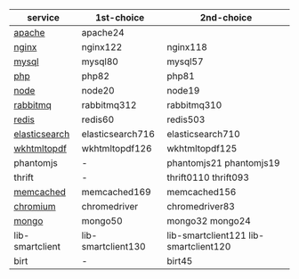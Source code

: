 | service | 1st\-choice | 2nd\-choice |
|---------|-------------|-------------|
| [apache](https://packages.debian.org/search?suite=all&section=all&arch=any&searchon=names&keywords=apache2) | apache24 | |
| [nginx](https://packages.debian.org/search?keywords=nginx&searchon=names&suite=all&section=all) | nginx122 | nginx118 |
| [mysql](https://en.wikipedia.org/wiki/MySQL#Release_history) | mysql80 | mysql57 |
| [php](https://www.php.net/supported-versions.php) | php82 | php81 |
| [node](https://nodejs.org/en/download/releases) | node20 | node19 |
| [rabbitmq](https://packages.debian.org/search?suite=all&section=all&arch=any&searchon=names&keywords=rabbitmq-server) | rabbitmq312 | rabbitmq310 |
| [redis](https://packages.debian.org/search?suite=all&section=all&arch=any&searchon=names&keywords=redis) | redis60 | redis503 |
| [elasticsearch](https://www.elastic.co/support/eol) | elasticsearch716 | elasticsearch710 |
| [wkhtmltopdf](https://packages.debian.org/search?suite=all&section=all&arch=any&searchon=names&keywords=wkhtmltopdf) | wkhtmltopdf126 | wkhtmltopdf125 | wkhtmltopdf126\-broken wkhtmltopdf125\-broken | wkhtmltopdf wkhtmltopdf\-broken |
| phantomjs | - | phantomjs21 phantomjs19 |
| thrift | - | thrift0110 thrift093 |
| [memcached](https://packages.debian.org/search?suite=all&section=all&arch=any&searchon=names&keywords=memcached) | memcached169 | memcached156 |
| [chromium](https://packages.debian.org/search?suite=all&section=all&arch=any&searchon=names&keywords=chromium-driver) | chromedriver | chromedriver83 | - | chromedriver73 |
| [mongo](https://www.mongodb.com/support-policy/lifecycles) | mongo50 | mongo32 mongo24 |
| lib\-smartclient | lib\-smartclient130 | lib\-smartclient121 lib\-smartclient120 |
| birt | - | birt45 |

